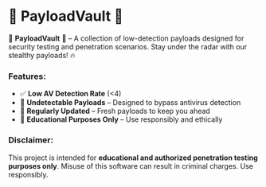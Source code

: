 # 🦠 **PayloadVault** 🦠

🦠 **PayloadVault** 🦠 – A collection of low-detection payloads designed for security testing and penetration scenarios. Stay under the radar with our stealthy payloads! 🔥

### Features:
- ✅ **Low AV Detection Rate** (<4)
- 🦠 **Undetectable Payloads** – Designed to bypass antivirus detection
- 🚀 **Regularly Updated** – Fresh payloads to keep you ahead
- 📄 **Educational Purposes Only** – Use responsibly and ethically

### Disclaimer:
This project is intended for **educational and authorized penetration testing purposes only**. Misuse of this software can result in criminal charges. Use responsibly.
